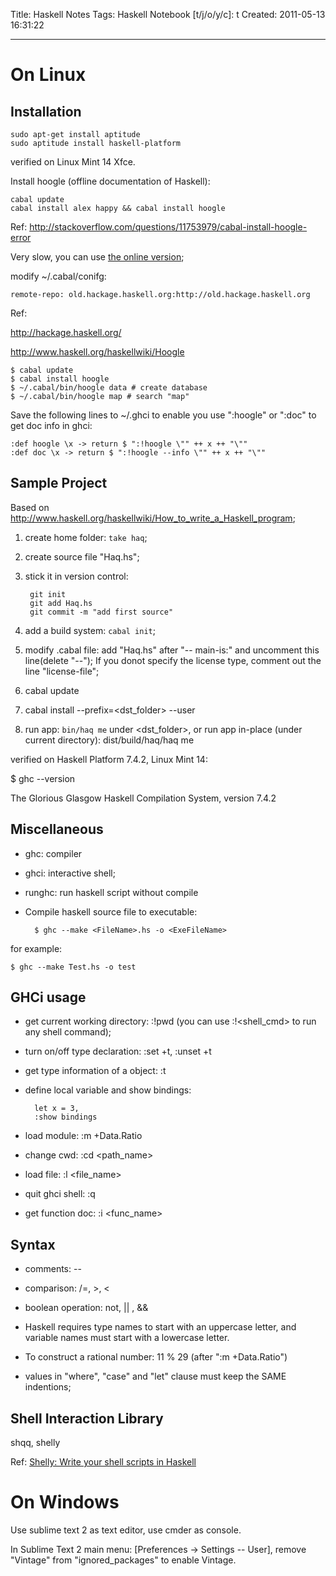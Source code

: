 Title: Haskell Notes
Tags: Haskell
Notebook [t/j/o/y/c]: t
Created: 2011-05-13 16:31:22

------

# On Linux

## Installation

    sudo apt-get install aptitude
    sudo aptitude install haskell-platform

verified on Linux Mint 14 Xfce.

Install hoogle (offline documentation of Haskell):

    cabal update
    cabal install alex happy && cabal install hoogle

Ref: http://stackoverflow.com/questions/11753979/cabal-install-hoogle-error

Very slow, you can use [the online version](http://www.haskell.org/hoogle/);

modify ~/.cabal/conifg:

    remote-repo: old.hackage.haskell.org:http://old.hackage.haskell.org

Ref:

http://hackage.haskell.org/

http://www.haskell.org/haskellwiki/Hoogle

    $ cabal update
    $ cabal install hoogle
    $ ~/.cabal/bin/hoogle data # create database
    $ ~/.cabal/bin/hoogle map # search "map"

Save the following lines to ~/.ghci to enable you use ":hoogle"
or ":doc" to get doc info in ghci:

    :def hoogle \x -> return $ ":!hoogle \"" ++ x ++ "\""       
    :def doc \x -> return $ ":!hoogle --info \"" ++ x ++ "\""

## Sample Project

Based on http://www.haskell.org/haskellwiki/How_to_write_a_Haskell_program;

1. create home folder: `take haq`;

1. create source file "Haq.hs";

1. stick it in version control:

        git init
        git add Haq.hs
        git commit -m "add first source"

1. add a build system: `cabal init`;

1. modify .cabal file: add "Haq.hs" after "-- main-is:"
   and uncomment this line(delete "--");
   If you donot specify the license type, comment out the line "license-file";

1. cabal update

1. cabal install --prefix=<dst_folder> --user

1. run app: `bin/haq me` under <dst_folder>,
   or run app in-place (under current directory): dist/build/haq/haq me

verified on Haskell Platform 7.4.2, Linux Mint 14:

$ ghc --version

The Glorious Glasgow Haskell Compilation System, version 7.4.2 

## Miscellaneous

* ghc: compiler

* ghci: interactive shell;

* runghc: run haskell script without compile

* Compile haskell source file to executable: 
 
        $ ghc --make <FileName>.hs -o <ExeFileName>

for example:

    $ ghc --make Test.hs -o test

## GHCi usage

* get current working directory: :!pwd
  (you can use :!<shell_cmd> to run any shell command);

* turn on/off type declaration: :set +t, :unset +t

* get type information of a object: :t

* define local variable and show bindings:

        let x = 3, 
        :show bindings

* load module: :m +Data.Ratio

* change cwd: :cd <path_name>

* load file: :l <file_name>

* quit ghci shell: :q

* get function doc: :i <func_name>

## Syntax

* comments: --

* comparison: /=, >, <

* boolean operation: not, || , &&

* Haskell requires type names to start with an uppercase letter,
and variable names must start with a lowercase letter. 

* To construct a rational number: 11 % 29 (after ":m +Data.Ratio")

* values in "where", "case" and "let" clause must keep the SAME indentions;

## Shell Interaction Library

shqq, shelly

Ref: [Shelly: Write your shell scripts in Haskell](http://www.yesodweb.com/blog/2012/03/shelly-for-shell-scripts)

# On Windows

Use sublime text 2 as text editor, use cmder as console.

In Sublime Text 2 main menu: [Preferences -> Settings -- User],
remove "Vintage" from "ignored_packages" to enable Vintage.
